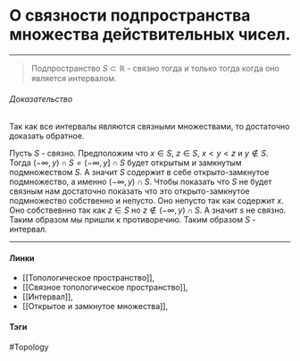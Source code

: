 # О связности подпространства множества действительных чисел.
***
>Подпространство $S\subset\mathbb{R}$ - связно тогда и только тогда когда оно является интервалом.

###### Доказательство
Так как все интервалы являются связными множествами, то достаточно доказать обратное.

Пусть $S$ - связно. Предположим что $x\in S$, $z\in S$, $x<y<z$ и $y\notin S$. Тогда $(-\infty,y)\cap S=(-\infty,y]\cap S$ будет открытым и замкнутым подмножеством $S$. А значит $S$ содержит в себе открыто-замкнутое подмножество, а именно $(-\infty,y)\cap S$. Чтобы показать что $S$ не будет связным нам достаточно показать что это открыто-замкнутое подмножество собственно и непусто. Оно непусто так как содержит $x$. Оно собствевнно так как $z\in S$ но $z\notin(-\infty ,y)\cap S$. А значит $s$ не связно. Таким образом мы пришли к противоречию. Таким образом $S$ - интервал.
***
#### Линки
- [[Топологическое пространство]],
- [[Связное топологическое пространство]],
- [[Интервал]],
- [[Открытое и замкнутое множества]],
#### Тэги 
 #Topology